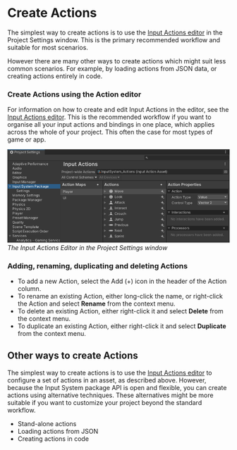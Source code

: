 
# Create Actions

The simplest way to create actions is to use the [Input Actions editor](ActionsEditor.md) in the Project Settings window. This is the primary recommended workflow and suitable for most scenarios.

However there are many other ways to create actions which might suit less common scenarios. For example, by loading actions from JSON data, or creating actions entirely in code.

### Create Actions using the Action editor

For information on how to create and edit Input Actions in the editor, see the [Input Actions editor](ActionsEditor.md). This is the recommended workflow if you want to organise all your input actions and bindings in one place, which applies across the whole of your project. This often the case for most types of game or app.

![Action Editor Window](Images/ProjectSettingsInputActionsSimpleShot.png)
*The Input Actions Editor in the Project Settings window*


### Adding, renaming, duplicating and deleting Actions

* To add a new Action, select the Add (+) icon in the header of the Action column.
* To rename an existing Action, either long-click the name, or right-click the Action and select __Rename__ from the context menu.
* To delete an existing Action, either right-click it and select __Delete__ from the context menu.
* To duplicate an existing Action, either right-click it and select __Duplicate__ from the context menu.





## Other ways to create Actions

The simplest way to create actions is to use the [Input Actions editor](ActionsEditor.md) to configure a set of actions in an asset, as described above. However, because the Input System package API is open and flexible, you can create actions using alternative techniques. These alternatives might be more suitable if you want to customize your project beyond the standard workflow.


- Stand-alone actions
- Loading actions from JSON
- Creating actions in code




